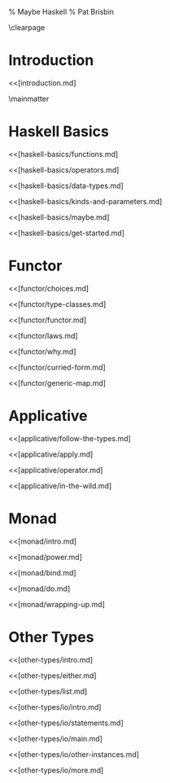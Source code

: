% Maybe Haskell
% Pat Brisbin

\clearpage

# Introduction

<<[introduction.md]

\mainmatter

# Haskell Basics

<<[haskell-basics/functions.md]

<<[haskell-basics/operators.md]

<<[haskell-basics/data-types.md]

<<[haskell-basics/kinds-and-parameters.md]

<<[haskell-basics/maybe.md]

<<[haskell-basics/get-started.md]

# Functor

<<[functor/choices.md]

<<[functor/type-classes.md]

<<[functor/functor.md]

<<[functor/laws.md]

<<[functor/why.md]

<<[functor/curried-form.md]

<<[functor/generic-map.md]

# Applicative

<<[applicative/follow-the-types.md]

<<[applicative/apply.md]

<<[applicative/operator.md]

<<[applicative/in-the-wild.md]

# Monad

<<[monad/intro.md]

<<[monad/power.md]

<<[monad/bind.md]

<<[monad/do.md]

<<[monad/wrapping-up.md]

# Other Types

<<[other-types/intro.md]

<<[other-types/either.md]

<<[other-types/list.md]

<<[other-types/io/intro.md]

<<[other-types/io/statements.md]

<<[other-types/io/main.md]

<<[other-types/io/other-instances.md]

<<[other-types/io/more.md]
